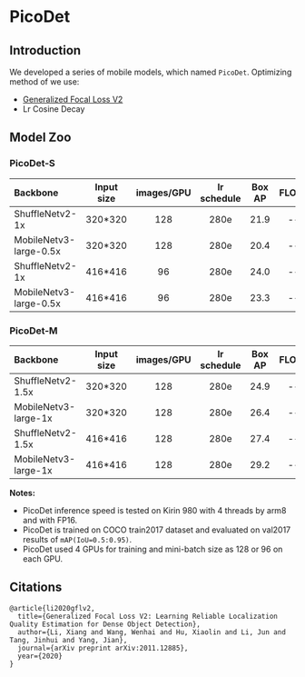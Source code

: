 # PicoDet

## Introduction

We developed a series of mobile models, which named `PicoDet`.
Optimizing method of we use:
- [Generalized Focal Loss V2](https://arxiv.org/pdf/2011.12885.pdf)
- Lr Cosine Decay



## Model Zoo

### PicoDet-S

| Backbone                  | Input size | images/GPU | lr schedule |Box AP | FLOPS | Inference Time |                           download                          | config |
| :------------------------ | :-------: | :-------: | :-----------: | :---: | :-----: | :-----: | :-------------------------------------------------: | :-----: |
| ShuffleNetv2-1x    | 320*320   |    128    |   280e      |   21.9     |  -- | -- | [download](https://paddledet.bj.bcebos.com/models/picodet_s_shufflenetv2_320_coco.pdparams) | [config](https://github.com/PaddlePaddle/PaddleDetection/tree/develop/configs/picodet/picodet_s_shufflenetv2_320_coco.yml) |
| MobileNetv3-large-0.5x    | 320*320   |    128    |   280e      |   20.4     |  -- | -- | [download](https://paddledet.bj.bcebos.com/models/picodet_s_mbv3_320_coco.pdparams) | [config](https://github.com/PaddlePaddle/PaddleDetection/tree/develop/configs/picodet/picodet_s_mbv3_320_coco.yml) |
| ShuffleNetv2-1x    | 416*416   |    96    |   280e      |   24.0     |  -- | -- | [download](https://paddledet.bj.bcebos.com/models/picodet_s_shufflenetv2_416_coco.pdparams) | [config](https://github.com/PaddlePaddle/PaddleDetection/tree/develop/configs/picodet/picodet_s_shufflenetv2_416_coco.yml) |
| MobileNetv3-large-0.5x    | 416*416   |    96    |   280e      |   23.3     |  -- | -- | [download](https://paddledet.bj.bcebos.com/models/picodet_s_mbv3_416_coco.pdparams) | [config](https://github.com/PaddlePaddle/PaddleDetection/tree/develop/configs/picodet/picodet_s_mbv3_416_coco.yml) |

### PicoDet-M

| Backbone                  | Input size | images/GPU | lr schedule |Box AP | FLOPS | Inference Time |                           download                          | config |
| :------------------------ | :-------: | :-------: | :-----------: | :---: | :-----: | :-----: | :-------------------------------------------------: | :-----: |
| ShuffleNetv2-1.5x    | 320*320   |    128    |   280e      |   24.9     |  -- | -- | [download](https://paddledet.bj.bcebos.com/models/picodet_m_shufflenetv2_320_coco.pdparams) | [config](https://github.com/PaddlePaddle/PaddleDetection/tree/develop/configs/picodet/picodet_m_shufflenetv2_320_coco.yml) |
| MobileNetv3-large-1x    | 320*320   |    128    |   280e      |   26.4     |  -- | -- | [download](https://paddledet.bj.bcebos.com/models/picodet_m_mbv3_320_coco.pdparams) | [config](https://github.com/PaddlePaddle/PaddleDetection/tree/develop/configs/picodet/picodet_m_mbv3_320_coco.yml) |
| ShuffleNetv2-1.5x    | 416*416   |    128    |   280e      |   27.4     |  -- | -- | [download](https://paddledet.bj.bcebos.com/models/picodet_m_shufflenetv2_416_coco.pdparams) | [config](https://github.com/PaddlePaddle/PaddleDetection/tree/develop/configs/picodet/picodet_m_shufflenetv2_416_coco.yml) |
| MobileNetv3-large-1x    | 416*416   |    128    |   280e      |   29.2     |  -- | -- | [download](https://paddledet.bj.bcebos.com/models/picodet_m_mbv3_416_coco.pdparams) | [config](https://github.com/PaddlePaddle/PaddleDetection/tree/develop/configs/picodet/picodet_m_mbv3_416_coco.yml) |


**Notes:**

- PicoDet inference speed is tested on Kirin 980 with 4 threads by arm8 and with FP16.
- PicoDet is trained on COCO train2017 dataset and evaluated on val2017 results of `mAP(IoU=0.5:0.95)`.
- PicoDet used 4 GPUs for training and mini-batch size as 128 or 96 on each GPU.

## Citations
```
@article{li2020gflv2,
  title={Generalized Focal Loss V2: Learning Reliable Localization Quality Estimation for Dense Object Detection},
  author={Li, Xiang and Wang, Wenhai and Hu, Xiaolin and Li, Jun and Tang, Jinhui and Yang, Jian},
  journal={arXiv preprint arXiv:2011.12885},
  year={2020}
}

```
